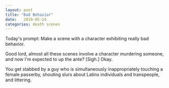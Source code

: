 ```yaml
---
layout: post
title: "Bad Behavior"
date:   2019-05-24
categories: death scenes
---
```

Today's prompt: Make a scene with a character exhibiting really bad behavior.

Good lord, almost all these scenes involve a character murdering someone, and now I'm expected to up the ante? [Sigh.] Okay.

You get stabbed by a guy who is simultaneously inappropriately touching a female passerby, shouting slurs about Latinx individuals and transpeople, and littering.
